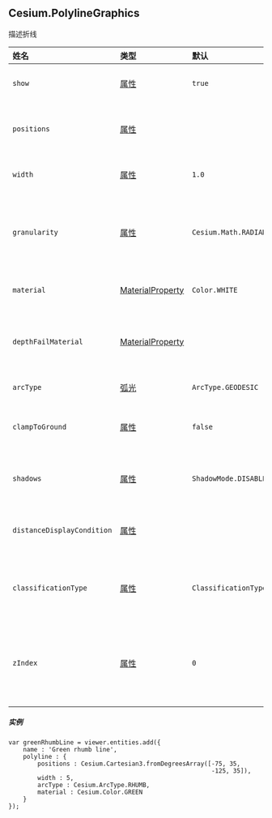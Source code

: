 ## Cesium.PolylineGraphics

描述折线

| 姓名 | 类型 | 默认 | 描述 |
| :--- | :--- | :--- | :--- |
| `show` | [属性](https://cesiumjs.org/Cesium/Build/Documentation/Property.html) | `true` | optional一个boolean属性，指定折线的可见性。 |
| `positions` | [属性](https://cesiumjs.org/Cesium/Build/Documentation/Property.html) |  | optional一个属性，指定[`Cartesian3`](https://cesiumjs.org/Cesium/Build/Documentation/Cartesian3.html)定义线条的位置数组。 |
| `width` | [属性](https://cesiumjs.org/Cesium/Build/Documentation/Property.html) | `1.0` | 可选数字属性，指定宽度（以像素为单位）。 |
| `granularity` | [属性](https://cesiumjs.org/Cesium/Build/Documentation/Property.html) | `Cesium.Math.RADIANS_PER_DEGREE` | 可选如果arcType不是ArcType.NONE，则指定每个纬度和经度之间的角距离的数字属性。 |
| `material` | [MaterialProperty](https://cesiumjs.org/Cesium/Build/Documentation/MaterialProperty.html) | `Color.WHITE` | optional一个属性，指定用于绘制折线的材质。 |
| `depthFailMaterial` | [MaterialProperty](https://cesiumjs.org/Cesium/Build/Documentation/MaterialProperty.html) |  | optional（可选）一个属性，指定在折线低于地形时用于绘制折线的材质。 |
| `arcType` | [弧光](https://cesiumjs.org/Cesium/Build/Documentation/ArcType.html) | `ArcType.GEODESIC` | 可选折线段必须遵循的线条类型。 |
| `clampToGround` | [属性](https://cesiumjs.org/Cesium/Build/Documentation/Property.html) | `false` | optional一个布尔属性，指定Polyline是否应该夹在地面上。 |
| `shadows` | [属性](https://cesiumjs.org/Cesium/Build/Documentation/Property.html) | `ShadowMode.DISABLED` | optional枚举属性，指定折线是否投射或接收来自每个光源的阴影。 |
| `distanceDisplayCondition` | [属性](https://cesiumjs.org/Cesium/Build/Documentation/Property.html) |  | optional（可选）一个属性，指定与此摄影线显示距离的距离。 |
| `classificationType` | [属性](https://cesiumjs.org/Cesium/Build/Documentation/Property.html) | `ClassificationType.BOTH` | optional一个枚举属性，指定此折线是否会在地面上对terrain，3D Tiles或两者进行分类。 |
| `zIndex` | [属性](https://cesiumjs.org/Cesium/Build/Documentation/Property.html) | `0` | optional一个属性，指定用于排序地面几何的zIndex。只有当\`clampToGround\`为真且支持地形上的折线时才有效。 |

##### 实例

```
var greenRhumbLine = viewer.entities.add({
    name : 'Green rhumb line',
    polyline : {
        positions : Cesium.Cartesian3.fromDegreesArray([-75, 35,
                                                        -125, 35]),
        width : 5,
        arcType : Cesium.ArcType.RHUMB,
        material : Cesium.Color.GREEN
    }
});
```



